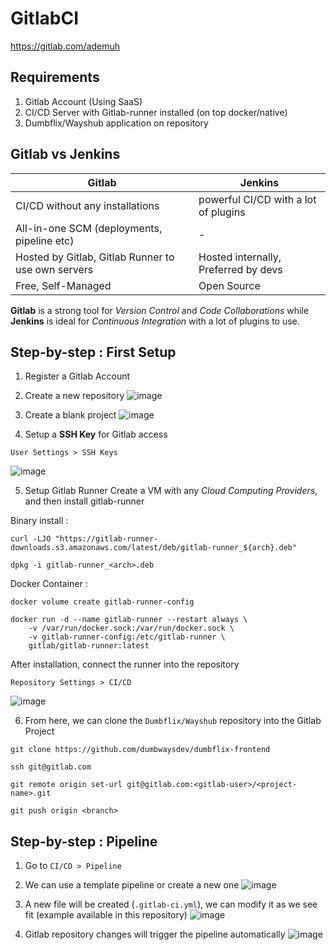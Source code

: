 # GitlabCI
https://gitlab.com/ademuh

## Requirements
1. Gitlab Account (Using SaaS)
2. CI/CD Server with Gitlab-runner installed (on top docker/native)
3. Dumbflix/Wayshub application on repository

## Gitlab vs Jenkins
| Gitlab   | Jenkins |
|----------|---------|
| CI/CD without any installations | powerful CI/CD with a lot of plugins |
| All-in-one SCM (deployments, pipeline etc) | - |
| Hosted by Gitlab, Gitlab Runner to use own servers | Hosted internally, Preferred by devs |
| Free, Self-Managed | Open Source |

**Gitlab** is a strong tool for _Version Control_ and _Code Collaborations_ while **Jenkins** is ideal for _Continuous Integration_ with a lot of plugins to use.

## Step-by-step : First Setup
1. Register a Gitlab Account
2. Create a new repository
![image](https://user-images.githubusercontent.com/111945026/220281073-c4967bf2-b9f6-4752-8757-800a224cd508.png)

3. Create a blank project
![image](https://user-images.githubusercontent.com/111945026/220281348-4cabc40a-ac1d-490e-ad9d-f2ab8d3f5eb4.png)

4. Setup a **SSH Key** for Gitlab access

```
User Settings > SSH Keys
```
![image](https://user-images.githubusercontent.com/111945026/220283347-9f880f65-8688-4e05-8a23-3773b8e8cf4b.png)

5. Setup Gitlab Runner
Create a VM with any _Cloud Computing Providers_, and then install gitlab-runner

Binary install :
```
curl -LJO "https://gitlab-runner-downloads.s3.amazonaws.com/latest/deb/gitlab-runner_${arch}.deb"

dpkg -i gitlab-runner_<arch>.deb
```

Docker Container :
```
docker volume create gitlab-runner-config

docker run -d --name gitlab-runner --restart always \
    -v /var/run/docker.sock:/var/run/docker.sock \
    -v gitlab-runner-config:/etc/gitlab-runner \
    gitlab/gitlab-runner:latest
```

After installation, connect the runner into the repository
```
Repository Settings > CI/CD
```
![image](https://user-images.githubusercontent.com/111945026/220284498-bb935343-d013-438b-9657-ba8dd926d86c.png)

6. From here, we can clone the `Dumbflix/Wayshub` repository into the Gitlab Project
```
git clone https://github.com/dumbwaysdev/dumbflix-frontend

ssh git@gitlab.com

git remote origin set-url git@gitlab.com:<gitlab-user>/<project-name>.git

git push origin <branch>

```

## Step-by-step : Pipeline
1. Go to `CI/CD > Pipeline`
2. We can use a template pipeline or create a new one
![image](https://user-images.githubusercontent.com/111945026/220286467-2ac82af4-fd79-422c-adb9-b07be7bbb2a1.png)

3. A new file will be created (`.gitlab-ci.yml`), we can modify it as we see fit (example available in this repository)
![image](https://user-images.githubusercontent.com/111945026/220287111-ab0596a3-db30-48c8-bb4a-255dac140d00.png)

4. Gitlab repository changes will trigger the pipeline automatically
![image](https://user-images.githubusercontent.com/111945026/220287332-0a7ccae7-1dd2-45ba-8921-948c1c798fed.png)


